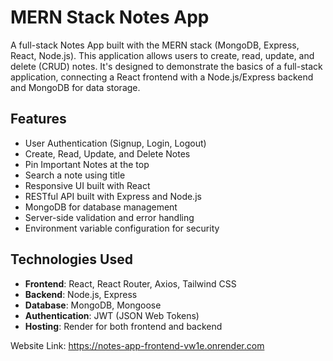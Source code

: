 # MERN Stack Notes App

A full-stack Notes App built with the MERN stack (MongoDB, Express, React, Node.js). This application allows users to create, read, update, and delete (CRUD) notes. 
It's designed to demonstrate the basics of a full-stack application, connecting a React frontend with a Node.js/Express backend and MongoDB for data storage.

## Features

- User Authentication (Signup, Login, Logout)
- Create, Read, Update, and Delete Notes
- Pin Important Notes at the top
- Search a note using title
- Responsive UI built with React
- RESTful API built with Express and Node.js
- MongoDB for database management
- Server-side validation and error handling
- Environment variable configuration for security

## Technologies Used

- **Frontend**: React, React Router, Axios, Tailwind CSS
- **Backend**: Node.js, Express
- **Database**: MongoDB, Mongoose
- **Authentication**: JWT (JSON Web Tokens)
- **Hosting**: Render for both frontend and backend

Website Link: https://notes-app-frontend-vw1e.onrender.com
